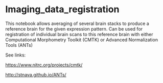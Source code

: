 # Imaging_data_registration

This notebook allows averaging of several brain stacks to produce a reference brain for the given expression pattern.
Can be used for registration of individual brain scans to this reference brain with either Computational Morphometry Toolkit (CMTK) or Advanced Normalization Tools (ANTs)

See links:

https://www.nitrc.org/projects/cmtk/

http://stnava.github.io/ANTs/
